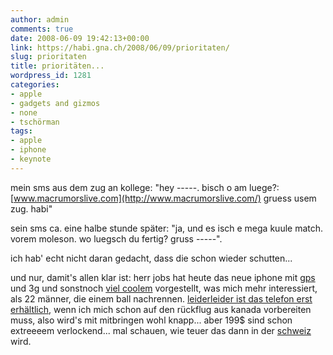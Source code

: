 ```yaml
---
author: admin
comments: true
date: 2008-06-09 19:42:13+00:00
link: https://habi.gna.ch/2008/06/09/prioritaten/
slug: prioritaten
title: prioritäten...
wordpress_id: 1281
categories:
- apple
- gadgets and gizmos
- none
- tschörman
tags:
- apple
- iphone
- keynote
---
```


mein sms aus dem zug an kollege: "hey -----. bisch o am luege?: [www.macrumorslive.com](http://www.macrumorslive.com/) gruess usem zug. habi"




sein sms ca. eine halbe stunde später: "ja, und es isch e mega kuule match. vorem moleson. wo luegsch du fertig? gruss -----".




ich hab' echt nicht daran gedacht, dass die schon wieder schutten...




und nur, damit's allen klar ist: herr jobs hat heute das neue iphone mit [gps](https://apple.com/iphone/features/gps.html) und 3g und sonstnoch [viel coolem](http://www.apple.com/iphone/features/) vorgestellt, was mich mehr interessiert, als 22 männer, die einem ball nachrennen. [leiderleider ist das telefon erst erhältlich](http://www.apple.com/iphone/), wenn ich mich schon auf den rückflug aus kanada vorbereiten muss, also wird's mit mitbringen wohl knapp... aber 199$ sind schon extreeeem verlockend... mal schauen, wie teuer das dann in der [schweiz](http://www.apple.com/chde/iphone/buy/) wird.



